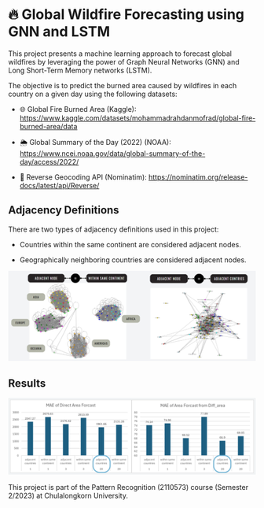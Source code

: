 # 🔥 Global Wildfire Forecasting using GNN and LSTM

This project presents a machine learning approach to forecast global wildfires by leveraging the power of Graph Neural Networks (GNN) and Long Short-Term Memory networks (LSTM). 


The objective is to predict the burned area caused by wildfires in each country on a given day using the following datasets:

- 🌐 Global Fire Burned Area (Kaggle): https://www.kaggle.com/datasets/mohammadrahdanmofrad/global-fire-burned-area/data

- 🌦️ Global Summary of the Day (2022) (NOAA): https://www.ncei.noaa.gov/data/global-summary-of-the-day/access/2022/

- 📍 Reverse Geocoding API (Nominatim): https://nominatim.org/release-docs/latest/api/Reverse/


## Adjacency Definitions

There are two types of adjacency definitions used in this project:

- Countries within the same continent are considered adjacent nodes.

- Geographically neighboring countries are considered adjacent nodes.

![Adjacent nodes](./images/graph_visualization.jpg)

## Results

![Adjacent nodes](./images/result.png)

This project is part of the Pattern Recognition (2110573) course (Semester 2/2023) at Chulalongkorn University.